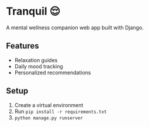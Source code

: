 # Tranquil 😌
A mental wellness companion web app built with Django.

## Features
- Relaxation guides
- Daily mood tracking
- Personalized recommendations

## Setup
1. Create a virtual environment
2. Run `pip install -r requirements.txt`
3. `python manage.py runserver`
